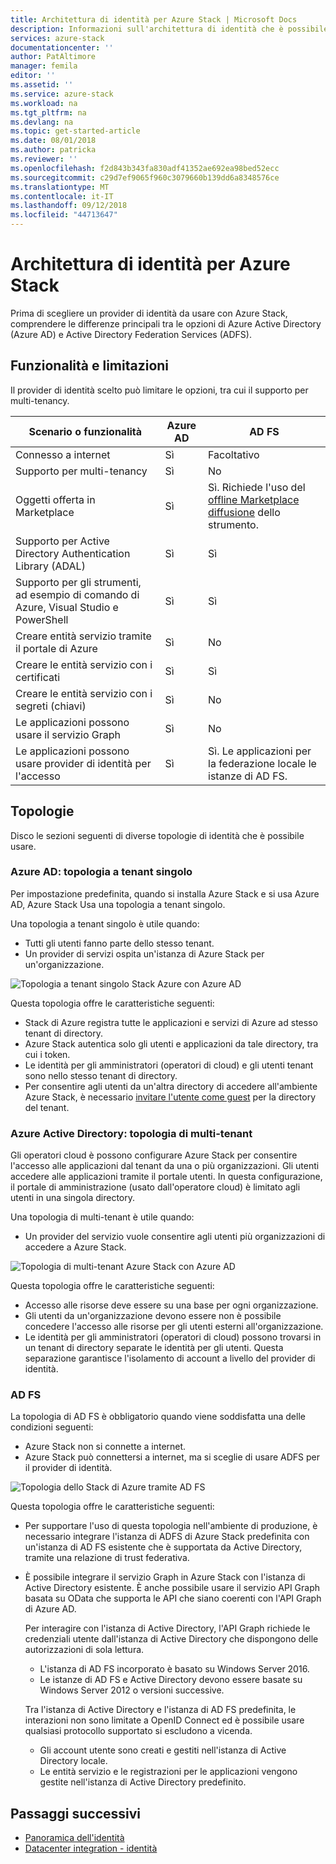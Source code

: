 ```yaml
---
title: Architettura di identità per Azure Stack | Microsoft Docs
description: Informazioni sull'architettura di identità che è possibile usare con Azure Stack.
services: azure-stack
documentationcenter: ''
author: PatAltimore
manager: femila
editor: ''
ms.assetid: ''
ms.service: azure-stack
ms.workload: na
ms.tgt_pltfrm: na
ms.devlang: na
ms.topic: get-started-article
ms.date: 08/01/2018
ms.author: patricka
ms.reviewer: ''
ms.openlocfilehash: f2d843b343fa830adf41352ae692ea98bed52ecc
ms.sourcegitcommit: c29d7ef9065f960c3079660b139dd6a8348576ce
ms.translationtype: MT
ms.contentlocale: it-IT
ms.lasthandoff: 09/12/2018
ms.locfileid: "44713647"
---
```

# <a name="identity-architecture-for-azure-stack"></a>Architettura di identità per Azure Stack
Prima di scegliere un provider di identità da usare con Azure Stack, comprendere le differenze principali tra le opzioni di Azure Active Directory (Azure AD) e Active Directory Federation Services (ADFS). 

## <a name="capabilities-and-limitations"></a>Funzionalità e limitazioni 
Il provider di identità scelto può limitare le opzioni, tra cui il supporto per multi-tenancy. 

  

|Scenario o funzionalità        |Azure AD  |AD FS  |
|------------------------------|----------|-------|
|Connesso a internet     |Sì       |Facoltativo|
|Supporto per multi-tenancy     |Sì       |No       |
|Oggetti offerta in Marketplace |Sì       |Sì. Richiede l'uso del [offline Marketplace diffusione](azure-stack-download-azure-marketplace-item.md#disconnected-or-a-partially-connected-scenario) dello strumento.|
|Supporto per Active Directory Authentication Library (ADAL) |Sì |Sì|
|Supporto per gli strumenti, ad esempio di comando di Azure, Visual Studio e PowerShell  |Sì |Sì|
|Creare entità servizio tramite il portale di Azure     |Sì |No |
|Creare le entità servizio con i certificati      |Sì |Sì|
|Creare le entità servizio con i segreti (chiavi)    |Sì |No |
|Le applicazioni possono usare il servizio Graph           |Sì |No |
|Le applicazioni possono usare provider di identità per l'accesso |Sì |Sì. Le applicazioni per la federazione locale le istanze di AD FS. |

## <a name="topologies"></a>Topologie
Disco le sezioni seguenti di diverse topologie di identità che è possibile usare.

### <a name="azure-ad-single-tenant-topology"></a>Azure AD: topologia a tenant singolo 
Per impostazione predefinita, quando si installa Azure Stack e si usa Azure AD, Azure Stack Usa una topologia a tenant singolo. 

Una topologia a tenant singolo è utile quando:
- Tutti gli utenti fanno parte dello stesso tenant.
- Un provider di servizi ospita un'istanza di Azure Stack per un'organizzazione. 

![Topologia a tenant singolo Stack Azure con Azure AD](media/azure-stack-identity-architecture/single-tenant.png)

Questa topologia offre le caratteristiche seguenti:
- Stack di Azure registra tutte le applicazioni e servizi di Azure ad stesso tenant di directory. 
- Azure Stack autentica solo gli utenti e applicazioni da tale directory, tra cui i token. 
- Le identità per gli amministratori (operatori di cloud) e gli utenti tenant sono nello stesso tenant di directory. 
- Per consentire agli utenti da un'altra directory di accedere all'ambiente Azure Stack, è necessario [invitare l'utente come guest](azure-stack-identity-overview.md#guest-users) per la directory del tenant. 

### <a name="azure-ad-multi-tenant-topology"></a>Azure Active Directory: topologia di multi-tenant
Gli operatori cloud è possono configurare Azure Stack per consentire l'accesso alle applicazioni dal tenant da una o più organizzazioni. Gli utenti accedere alle applicazioni tramite il portale utenti. In questa configurazione, il portale di amministrazione (usato dall'operatore cloud) è limitato agli utenti in una singola directory. 

Una topologia di multi-tenant è utile quando:
- Un provider del servizio vuole consentire agli utenti più organizzazioni di accedere a Azure Stack.

![Topologia di multi-tenant Azure Stack con Azure AD](media/azure-stack-identity-architecture/multi-tenant.png)

Questa topologia offre le caratteristiche seguenti:
- Accesso alle risorse deve essere su una base per ogni organizzazione. 
- Gli utenti da un'organizzazione devono essere non è possibile concedere l'accesso alle risorse per gli utenti esterni all'organizzazione. 
- Le identità per gli amministratori (operatori di cloud) possono trovarsi in un tenant di directory separate le identità per gli utenti. Questa separazione garantisce l'isolamento di account a livello del provider di identità. 
 
### <a name="ad-fs"></a>AD FS  
La topologia di AD FS è obbligatorio quando viene soddisfatta una delle condizioni seguenti:
- Azure Stack non si connette a internet.
- Azure Stack può connettersi a internet, ma si sceglie di usare ADFS per il provider di identità.
  
![Topologia dello Stack di Azure tramite AD FS](media/azure-stack-identity-architecture/adfs.png)

Questa topologia offre le caratteristiche seguenti:
- Per supportare l'uso di questa topologia nell'ambiente di produzione, è necessario integrare l'istanza di ADFS di Azure Stack predefinita con un'istanza di AD FS esistente che è supportata da Active Directory, tramite una relazione di trust federativa. 
- È possibile integrare il servizio Graph in Azure Stack con l'istanza di Active Directory esistente. È anche possibile usare il servizio API Graph basata su OData che supporta le API che siano coerenti con l'API Graph di Azure AD. 

  Per interagire con l'istanza di Active Directory, l'API Graph richiede le credenziali utente dall'istanza di Active Directory che dispongono delle autorizzazioni di sola lettura. 
  - L'istanza di AD FS incorporato è basato su Windows Server 2016. 
  - Le istanze di AD FS e Active Directory devono essere basate su Windows Server 2012 o versioni successive. 
  
  Tra l'istanza di Active Directory e l'istanza di AD FS predefinita, le interazioni non sono limitate a OpenID Connect ed è possibile usare qualsiasi protocollo supportato si escludono a vicenda. 
  - Gli account utente sono creati e gestiti nell'istanza di Active Directory locale.
  - Le entità servizio e le registrazioni per le applicazioni vengono gestite nell'istanza di Active Directory predefinito.



## <a name="next-steps"></a>Passaggi successivi
- [Panoramica dell'identità](azure-stack-identity-overview.md)   
- [Datacenter integration - identità](azure-stack-integrate-identity.md)
